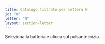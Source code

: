 ```yaml
---
title: Catalogo filtrato per lettera N
id: "n"
letter: "N"
layout: section-letter
---
```

Seleziona la batteria e clicca sul pulsante inizia.